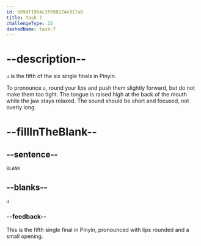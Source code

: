 ```yaml
---
id: 689df1964c3f998224e917a0
title: Task 7
challengeType: 22
dashedName: task-7
---
```


<!-- (Audio) A: u -->

# --description--

`u` is the fifth of the six single finals in Pinyin.

To pronounce `u`, round your lips and push them slightly forward, but do not make them too tight. The tongue is raised high at the back of the mouth while the jaw stays relaxed. The sound should be short and focused, not overly long.

# --fillInTheBlank--

## --sentence--

`BLANK`

## --blanks--

`u`

### --feedback--

This is the fifth single final in Pinyin, pronounced with lips rounded and a small opening.

